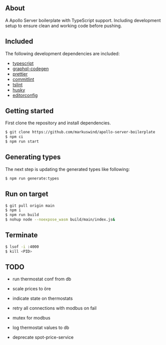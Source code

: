 ## About

A Apollo Server boilerplate with TypeScript support. Including development setup to ensure clean and working code before pushing.

## Included

The following development dependencies are included:

- [typescript](https://github.com/Microsoft/TypeScript)
- [graphql-codegen](https://github.com/dotansimha/graphql-code-generator)
- [prettier](https://github.com/prettier/prettier)
- [commitlint](https://github.com/marionebl/commitlint)
- [tslint](https://github.com/palantir/tslint)
- [husky](https://github.com/typicode/husky)
- [editorconfig](https://editorconfig.org/)

## Getting started

First clone the repository and install dependencies.

```bash
$ git clone https://github.com/markuswind/apollo-server-boilerplate
$ npm ci
$ npm run start
```

## Generating types

The next step is updating the generated types like following:

```bash
$ npm run generate:types
```

## Run on target 
```bash
$ git pull origin main
$ npm i
$ npm run build
$ nohup node --noexpose_wasm build/main/index.js&
```

## Terminate
```bash
$ lsof -i :4000
$ kill <PID>
```

## TODO

- run thermostat conf from db
- scale prices to öre
- indicate state on thermostats
  
- retry all connections with modbus on fail

- mutex for modbus
- log thermostat values to db
- deprecate spot-price-service
